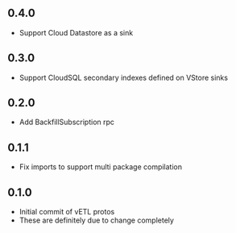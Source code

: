 ## 0.4.0
- Support Cloud Datastore as a sink

## 0.3.0
- Support CloudSQL secondary indexes defined on VStore sinks

## 0.2.0
- Add BackfillSubscription rpc

## 0.1.1
- Fix imports to support multi package compilation

## 0.1.0
- Initial commit of vETL protos
- These are definitely due to change completely
